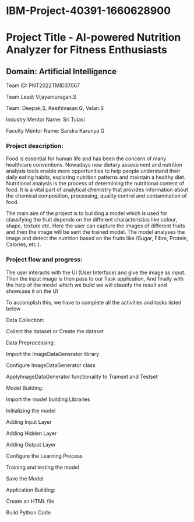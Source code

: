 # IBM-Project-40391-1660628900
# Project Title - AI-powered Nutrition Analyzer for Fitness Enthusiasts

## Domain: Artificial Intelligence

Team ID: PNT2022TMID37067

Team Lead: Vijayamurugan.S

Team:  Deepak.S, 
       Keethivasan.G,
       Velan.S

Industry Mentor Name:  Sri Tulasi

Faculty Mentor Name:  Sandra Karunya G

### Project description:

Food is essential for human life and has been the concern of many healthcare conventions. Nowadays new dietary assessment and nutrition analysis tools enable more opportunities to help people understand their daily eating habits, exploring nutrition patterns and maintain a healthy diet. Nutritional analysis is the process of determining the nutritional content of food. It is a vital part of analytical chemistry that provides information about the chemical composition, processing, quality control and contamination of food.

The main aim of the project is to building a model which is used for classifying the fruit depends on the different characteristics like colour, shape, texture etc. Here the user can capture the images of different fruits and then the image will be sent the trained model. The model analyses the image and detect the nutrition based on the fruits like (Sugar, Fibre, Protein, Calories, etc.).

### Project flow and progress:

The user interacts with the UI (User Interface) and give the image as input. Then the input image is then pass to our flask application, And finally with the help of the model which we build we will classify the result and showcase it on the UI

To accomplish this, we have to complete all the activities and tasks listed below

 Data Collection:

 Collect the dataset or Create the dataset
 
 Data Preprocessing:

 Import the ImageDataGenerator library

 Configure ImageDataGenerator class

 ApplyImageDataGenerator functionality to Trainset and Testset

 Model Building:

 Import the model building Libraries

 Initializing the model

 Adding Input Layer

 Adding Hidden Layer

 Adding Output Layer

 Configure the Learning Process

 Training and testing the model

 Save the Model

 Application Building:

 Create an HTML file

 Build Python Code

